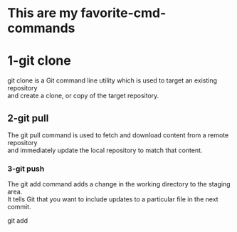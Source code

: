 # This are my favorite-cmd-commands
<h1>1-git clone</h1>
<p> git clone is a Git command line utility which is used to target an existing repository<br> and create a clone, or copy of the target repository.</p>

<h2>2-git pull</h2>
<p>The git pull command is used to fetch and download content from a remote repository<br> and immediately update the local repository to match that content.</p>

<h3>3-git push</h3>
<p>The git add command adds a change in the working directory to the staging area. <br>It tells Git that you want to include updates to a particular file in the next commit.</p>git add
